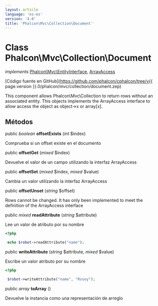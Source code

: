 ```yaml
---
layout: article
language: 'es-es'
version: '4.0'
title: 'Phalcon\Mvc\Collection\Document'
---
```

# Class **Phalcon\Mvc\Collection\Document**

*implements* [Phalcon\Mvc\EntityInterface](Phalcon_Mvc_EntityInterface), [ArrayAccess](https://php.net/manual/en/class.arrayaccess.php)

[Código fuente en GitHub](https://github.com/phalcon/cphalcon/tree/v{{ page.version }}.0/phalcon/mvc/collection/document.zep)

This component allows Phalcon\Mvc\Collection to return rows without an associated entity. This objects implements the ArrayAccess interface to allow access the object as object->x or array[x].

## Métodos

public *boolean* **offsetExists** (*int* $index)

Comprueba si un offset existe en el documento

public **offsetGet** (*mixed* $index)

Devuelve el valor de un campo utilizando la interfaz ArrayAccess

public **offsetSet** (*mixed* $index, *mixed* $value)

Cambia un valor utilizando la interfaz ArrayAccess

public **offsetUnset** (*string* $offset)

Rows cannot be changed. It has only been implemented to meet the definition of the ArrayAccess interface

public *mixed* **readAttribute** (*string* $attribute)

Lee un valor de atributo por su nombre

```php
<?php

 echo $robot->readAttribute("name");

```

public **writeAttribute** (*string* $attribute, *mixed* $value)

Escribe un valor atributo por su nombre

```php
<?php

 $robot->writeAttribute("name", "Rosey");

```

public *array* **toArray** ()

Devuelve la instancia como una representación de arreglo